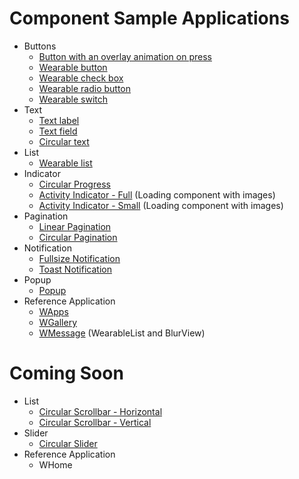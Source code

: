 # Component Sample Applications

* Buttons
    * [Button with an overlay animation on press](./Buttons/ButtonWithOverlayAnimation/)
    * [Wearable button](./Buttons/WearableButton/)
    * [Wearable check box](./Buttons/WearableCheckBox/)
    * [Wearable radio button](./Buttons/WearableRadioButton/)
    * [Wearable switch](./Buttons/WearableSwitch/)
* Text
    * [Text label](./Text/TextLabel/)
    * [Text field](./Text/TextField/)
    * [Circular text](./Text/CircularText/)
* List
    * [Wearable list](./List/WearableList/)
* Indicator
    * [Circular Progress](./Indicator/CircularProgress/)
    * [Activity Indicator - Full](./Indicator/ActivityIndicator(Full)/) (Loading component with images)
    * [Activity Indicator - Small](./Indicator/ActivityIndicator(Small)/) (Loading component with images)
* Pagination
    * [Linear Pagination](./Pagination/LinearPagination/)
    * [Circular Pagination](./Pagination/CircularPagination/)
* Notification
    * [Fullsize Notification](./Notification/FullsizeNotification/)
    * [Toast Notification](./Notification/ToastNotification/)
* Popup
    * [Popup](./Popup/WearablePopup/)
* Reference Application
    * [WApps](./ReferenceApplication/WApps)
    * [WGallery](./ReferenceApplication/WGallery)
    * [WMessage](./ReferenceApplication/WMessage) (WearableList and BlurView)

# Coming Soon

* List
    * [Circular Scrollbar - Horizontal](./List/CircularScrollbar(Horizontal)/)
    * [Circular Scrollbar - Vertical](./List/CircularScrollbar(Vertical)/)
* Slider
    * [Circular Slider](./Slider/CircularSlider)
* Reference Application
    * WHome

